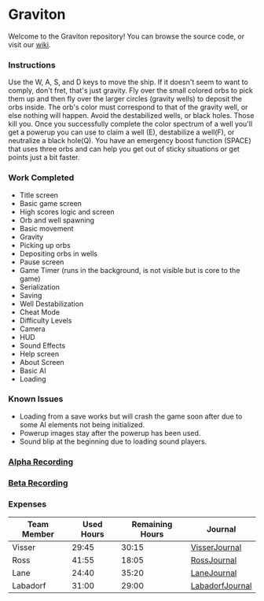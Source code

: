 # Graviton

Welcome to the Graviton repository! You can browse the source code, or visit our [wiki](https://github.com/cps-209-team-3/Graviton/wiki).
### Instructions
Use the W, A, S, and D keys to move the ship. If it doesn't seem to want to comply, don't fret, that's just gravity. Fly over the small colored orbs to pick them up and then fly over the larger circles (gravity wells) to deposit the orbs inside. The orb's color must correspond to that of the gravity well, or else nothing will happen. Avoid the destabilized wells, or black holes. Those kill you. Once you successfully complete the color spectrum of a well you'll get a powerup you can use to claim a well (E), destabilize a well(F), or neutralize a black hole(Q). You have an emergency boost function (SPACE) that uses three orbs and can help you get out of sticky situations or get points just a bit faster.
### Work Completed
* Title screen
* Basic game screen
* High scores logic and screen
* Orb and well spawning
* Basic movement
* Gravity
* Picking up orbs
* Depositing orbs in wells
* Pause screen
* Game Timer (runs in the background, is not visible but is core to the game)
* Serialization
* Saving
* Well Destabilization
* Cheat Mode
* Difficulty Levels
* Camera
* HUD
* Sound Effects
* Help screen
* About Screen
* Basic AI
* Loading
### Known Issues
* Loading from a save works but will crash the game soon after due to some AI elements not being initialized.
* Powerup images stay after the powerup has been used.
* Sound blip at the beginning due to loading sound players.
### [Alpha Recording](https://youtu.be/3i9FIn4d9u4)
### [Beta Recording](https://youtu.be/3B5jn_T5dZQ)
### Expenses
Team Member | Used Hours | Remaining Hours | Journal
----------- | ---------- | --------------- | ------
Visser | 29:45 | 30:15 | [VisserJournal](https://github.com/cps-209-team-3/Graviton/wiki/VisserJournal)
Ross | 41:55 | 18:05 | [RossJournal](https://github.com/cps-209-team-3/Graviton/wiki/RossJournal)
Lane | 24:40 | 35:20 | [LaneJournal](https://github.com/cps-209-team-3/Graviton/wiki/LaneJournal)
Labadorf | 31:00 | 29:00 | [LabadorfJournal](https://github.com/cps-209-team-3/Graviton/wiki/LabadorfJournal)
